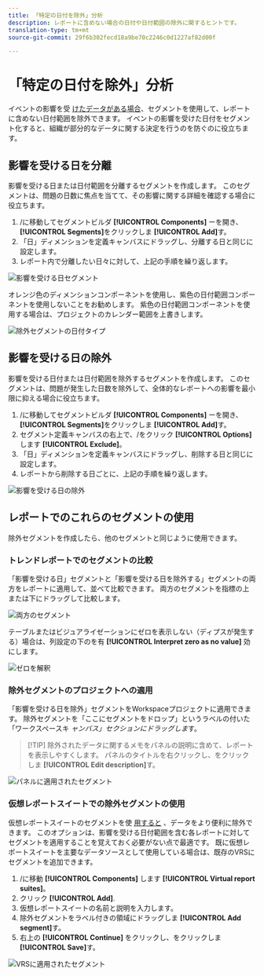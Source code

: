 ```yaml
---
title: 「特定の日付を除外」分析
description: レポートに含めない場合の日付や日付範囲の除外に関するヒントです。
translation-type: tm+mt
source-git-commit: 29f6b302fecd18a9be70c2246c0d1227af82d00f

---
```



# 「特定の日付を除外」分析

イベントの影響を受 [けたデータがある場合](/help/technotes/event-impacted.md)、セグメントを使用して、レポートに含めない日付範囲を除外できます。 イベントの影響を受けた日付をセグメント化すると、組織が部分的なデータに関する決定を行うのを防ぐのに役立ちます。

## 影響を受ける日を分離

影響を受ける日または日付範囲を分離するセグメントを作成します。 このセグメントは、問題の日数に焦点を当てて、その影響に関する詳細を確認する場合に役立ちます。

1. /に移動してセグメントビルダ **[!UICONTROL Components]** ーを開き、 **[!UICONTROL Segments]**&#x200B;をクリックしま **[!UICONTROL Add]**&#x200B;す。
2. 「日」ディメンションを定義キャンバスにドラッグし、分離する日と同じに設定します。
3. レポート内で分離したい日々に対して、上記の手順を繰り返します。

![影響を受ける日セグメント](../assets/affected_days.jpg)

オレンジ色のディメンションコンポーネントを使用し、紫色の日付範囲コンポーネントを使用しないことをお勧めします。 紫色の日付範囲コンポーネントを使用する場合は、プロジェクトのカレンダー範囲を上書きします。

![除外セグメントの日付タイプ](../assets/exclude_segment_day_type.jpg)

## 影響を受ける日の除外

影響を受ける日付または日付範囲を除外するセグメントを作成します。 このセグメントは、問題が発生した日数を除外して、全体的なレポートへの影響を最小限に抑える場合に役立ちます。

1. /に移動してセグメントビルダ **[!UICONTROL Components]** ーを開き、 **[!UICONTROL Segments]**&#x200B;をクリックしま **[!UICONTROL Add]**&#x200B;す。
2. セグメント定義キャンバスの右上で、/をクリック **[!UICONTROL Options]** します **[!UICONTROL Exclude]**。
3. 「日」ディメンションを定義キャンバスにドラッグし、削除する日と同じに設定します。
4. レポートから削除する日ごとに、上記の手順を繰り返します。

![影響を受ける日の除外](../assets/exclude_affected_days.jpg)

## レポートでのこれらのセグメントの使用

除外セグメントを作成したら、他のセグメントと同じように使用できます。

### トレンドレポートでのセグメントの比較

「影響を受ける日」セグメントと「影響を受ける日を除外する」セグメントの両方をレポートに適用して、並べて比較できます。 両方のセグメントを指標の上または下にドラッグして比較します。

![両方のセグメント](../assets/affected_and_exclude.png)

テーブルまたはビジュアライゼーションにゼロを表示しない（ディプスが発生する）場合は、列設定の下のを有 **[!UICONTROL Interpret zero as no value]** 効にします。

![ゼロを解釈](../assets/interpret_zero.jpg)

### 除外セグメントのプロジェクトへの適用

「影響を受ける日を除外」セグメントをWorkspaceプロジェクトに適用できます。 除外セグメントを「ここにセグメントをドロップ」というラベルの付いた「ワークスペースキ *ャンバス」セクションにドラッグしま*&#x200B;す。

>[!TIP] 除外されたデータに関するメモをパネルの説明に含めて、レポートを表示しやすくします。 パネルのタイトルを右クリックし、をクリックしま **[!UICONTROL Edit description]**&#x200B;す。

![パネルに適用されたセグメント](../assets/exclude_segment_panel.jpg)

### 仮想レポートスイートでの除外セグメントの使用

仮想レポートスイートのセグメントを使 [用すると](../../vrs/vrs-about.md) 、データをより便利に除外できます。 このオプションは、影響を受ける日付範囲を含む各レポートに対してセグメントを適用することを覚えておく必要がない点で最適です。 既に仮想レポートスイートを主要なデータソースとして使用している場合は、既存のVRSにセグメントを追加できます。

1. /に移動 **[!UICONTROL Components]** します **[!UICONTROL Virtual report suites]**。
2. クリック **[!UICONTROL Add]**.
3. 仮想レポートスイートの名前と説明を入力します。
4. 除外セグメントをラベル付きの領域にドラッグしま **[!UICONTROL Add segment]**&#x200B;す。
5. 右上の **[!UICONTROL Continue]** をクリックし、をクリックしま **[!UICONTROL Save]**&#x200B;す。

![VRSに適用されたセグメント](../assets/exclude_segment_vrs.png)
